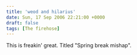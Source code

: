 ```yaml
---
title: 'weod and hilarius'
date: Sun, 17 Sep 2006 22:21:00 +0000
draft: false
tags: [The firehose]
---
```


This is freakin' great. Titled "Spring break mishap".